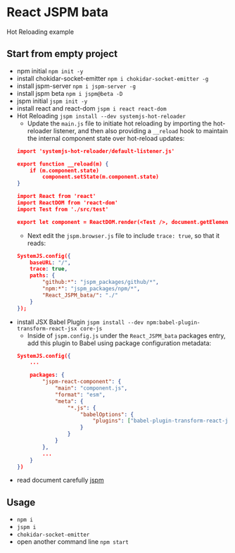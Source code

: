 # React JSPM bata 
Hot Reloading example

## Start from empty project
- npm initial `npm init -y`
- install chokidar-socket-emitter `npm i chokidar-socket-emitter -g`
- install jspm-server `npm i jspm-server -g`
- install jspm beta `npm i jspm@beta -D`
- jspm initial `jspm init -y`
- install react and react-dom `jspm i react react-dom`
- Hot Reloading `jspm install --dev systemjs-hot-reloader`
    - Update the `main.js` file to initiate hot reloading by importing the hot-reloader listener, and then also providing a `__reload` hook to maintain the internal component state over hot-reload updates:
    ```json
    import 'systemjs-hot-reloader/default-listener.js'

    export function __reload(m) {
        if (m.component.state)
            component.setState(m.component.state)
    }

    import React from 'react'
    import ReactDOM from 'react-dom'
    import Test from './src/test'

    export let component = ReactDOM.render(<Test />, document.getElementById("main"))
    ```
    - Next edit the `jspm.browser.js` file to include `trace: true`, so that it reads:
    ```json
    SystemJS.config({
        baseURL: "/",
        trace: true,
        paths: {
            "github:*": "jspm_packages/github/*",
            "npm:*": "jspm_packages/npm/*",
            "React_JSPM_bata/": "./"
        }
    });
    ```
- install JSX Babel Plugin `jspm install --dev npm:babel-plugin-transform-react-jsx core-js`
    - Inside of `jspm.config.js` under the `React_JSPM_bata` packages entry, add this plugin to Babel using package configuration metadata:
    ```json
    SystemJS.config({
        ...

        packages: {
            "jspm-react-component": {
                "main": "component.js",
                "format": "esm",
                "meta": {
                    "*.js": {
                        "babelOptions": {
                            "plugins": ["babel-plugin-transform-react-jsx"]
                        }
                    }
                }
            },
            ...
        }
    })
    ```
- read document carefully [jspm](http://jspm.io)

## Usage
- `npm i`
- `jspm i`
- `chokidar-socket-emitter`
- open another command line `npm start`
